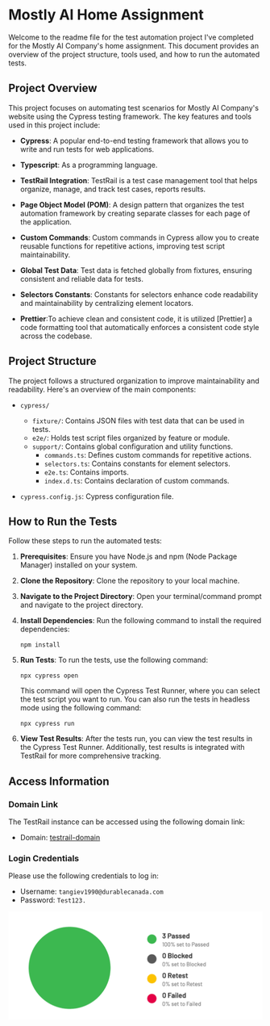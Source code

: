 # Mostly AI Home Assignment

Welcome to the readme file for the test automation project I've completed for the  Mostly AI Company's home assignment. This document provides an overview of the project structure, tools used, and how to run the automated tests.

## Project Overview

This project focuses on automating test scenarios for Mostly AI Company's website using the Cypress testing framework. The key features and tools used in this project include:

- **Cypress**: A popular end-to-end testing framework that allows you to write and run tests for web applications.

- **Typescript**: As a programming language.

- **TestRail Integration**: TestRail is a test case management tool that helps organize, manage, and track test cases, reports results.

- **Page Object Model (POM)**: A design pattern that organizes the test automation framework by creating separate classes for each page of the application.

- **Custom Commands**: Custom commands in Cypress allow you to create reusable functions for repetitive actions, improving test script maintainability.

- **Global Test Data**: Test data is fetched globally from fixtures, ensuring consistent and reliable data for tests.

- **Selectors Constants**: Constants for selectors enhance code readability and maintainability by centralizing element locators.

- **Prettier**:To achieve clean and consistent code, it is utilized [Prettier] a code formatting tool that automatically enforces a consistent code style across the codebase.

## Project Structure

The project follows a structured organization to improve maintainability and readability. Here's an overview of the main components:

- `cypress/`
  - `fixture/`: Contains JSON files with test data that can be used in tests.
  - `e2e/`: Holds test script files organized by feature or module.
  - `support/`: Contains global configuration and utility functions.
    - `commands.ts`: Defines custom commands for repetitive actions.
    - `selectors.ts`: Contains constants for element selectors.
    - `e2e.ts`: Contains imports.
    - `index.d.ts`: Contains declaration of custom commands.

- `cypress.config.js`: Cypress configuration file.

## How to Run the Tests

Follow these steps to run the automated tests:

1. **Prerequisites**: Ensure you have Node.js and npm (Node Package Manager) installed on your system.

2. **Clone the Repository**: Clone the repository to your local machine.

3. **Navigate to the Project Directory**: Open your terminal/command prompt and navigate to the project directory.

4. **Install Dependencies**: Run the following command to install the required dependencies:

   ```
   npm install
   ```

5. **Run Tests**: To run the tests, use the following command:

   ```
   npx cypress open
   ```

   This command will open the Cypress Test Runner, where you can select the test script you want to run. You can also run the tests in headless mode using the following command:

   ```
   npx cypress run
   ```

6. **View Test Results**: After the tests run, you can view the test results in the Cypress Test Runner. Additionally, test results is integrated with TestRail for more comprehensive tracking.

## Access Information

### Domain Link

The TestRail instance can be accessed using the following domain link:

- Domain: [testrail-domain](https://mmoosstt.testrail.io)
  
### Login Credentials

Please use the following credentials to log in:

- Username: `tangiev1990@durablecanada.com`
- Password: `Test123.`

![Sample Report](testrailReportSample.png)
